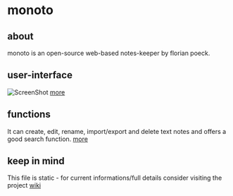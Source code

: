 monoto
==============


about
--------------
monoto is an open-source web-based notes-keeper by florian poeck.


user-interface
--------------
![ScreenShot](https://raw.githubusercontent.com/yafp/monoto/master/images/screenshots/screenshot_current_milestone.png)
[more](https://github.com/yafp/monoto/wiki/Milestone-images)


functions
--------------
It can create, edit, rename, import/export and delete text notes and offers a good search function. [more](https://github.com/yafp/monoto/wiki/Functions)

keep in mind
--------------
This file is static - for current informations/full details consider visiting the project [wiki](https://github.com/yafp/monoto/wiki)
